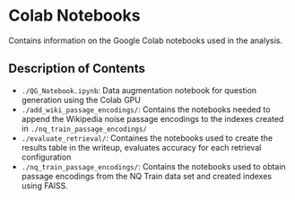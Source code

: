 # Colab Notebooks

Contains information on the Google Colab notebooks used in the analysis.

## Description of Contents
- `./QG_Notebook.ipynb`: Data augmentation notebook for question generation using the Colab GPU
- `./add_wiki_passage_encodings/`: Contains the notebooks needed to append the Wikipedia noise passage encodings to the indexes created in `./nq_train_passage_encodings/`
- `./evaluate_retrieval/`: Containes the notebooks used to create the results table in the writeup, evaluates accuracy for each retrieval configuration
- `./nq_train_passage_encodings/`: Contains the notebooks used to obtain passage encodings from the NQ Train data set and created indexes using FAISS.
